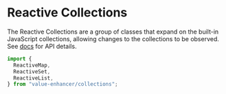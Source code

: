 # Reactive Collections

The Reactive Collections are a group of classes that expand on the built-in JavaScript collections, allowing changes to the collections to be observed. See [docs](https://value-enhancer.js.org/modules/collections.html) for API details.

```ts
import {
  ReactiveMap,
  ReactiveSet,
  ReactiveList,
} from "value-enhancer/collections";
```
